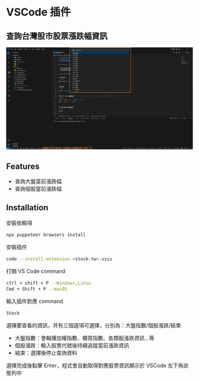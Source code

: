 # VSCode 插件
## 查詢台灣股市股票漲跌幅資訊

![DEMO](./demo.png)

## Features

- 查詢大盤當前漲跌幅
- 查詢個股當前漲跌幅

## Installation

安裝依賴項
```sh
npx puppeteer browsers install
```

安裝插件
```sh
code --install-extension <stock-tw>.vsix
```

打開 VS Code command
```sh
ctrl + shift + P --Windows,Linux
Cmd + Shift + P --macOS
```

輸入插件對應 command
```sh
Stock
```


選擇要查看的資訊，共有三個選項可選擇，分別為：大盤指數/個股漲跌/結束

* 大盤指數：會輪播加權指數、櫃買指數、各類股漲跌資訊...等
* 個股漲跌：輸入股票代號後持續追蹤當前漲跌資訊
* 結束：選擇後停止查詢資料

選擇完成後點擊 Enter，程式會自動取得對應股票資訊顯示於 VSCode 左下角狀態列中
